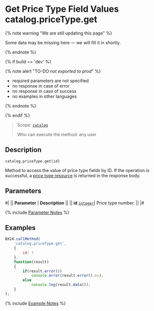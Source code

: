 # Get Price Type Field Values catalog.priceType.get

{% note warning "We are still updating this page" %}

Some data may be missing here — we will fill it in shortly.

{% endnote %}

{% if build == 'dev' %}

{% note alert "TO-DO _not exported to prod_" %}

- required parameters are not specified
- no response in case of error
- no response in case of success
- no examples in other languages
  
{% endnote %}

{% endif %}

> Scope: [`catalog`](../../scopes/permissions.md)
>
> Who can execute the method: any user

## Description

```http
catalog.priceType.get(id)
```

Method to access the value of price type fields by ID. If the operation is successful, a [price type resource](resource.md) is returned in the response body.

## Parameters

#|
|| **Parameter** | **Description** ||
|| **id** 
[`integer`](../../data-types.md)| Price type number. ||
|#

{% include [Parameter Notes](../../../_includes/required.md) %}

## Examples

```javascript
BX24.callMethod(
    'catalog.priceType.get',
    {
        id: 7
    },
    function(result)
    {
        if(result.error())
            console.error(result.error().ex);
        else
            console.log(result.data());
    }
);
```
{% include [Example Notes](../../../_includes/examples.md) %}